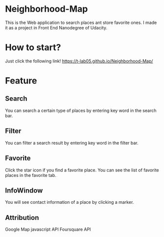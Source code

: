 # Neighborhood-Map
This is the Web application to search places ant store favorite ones.
I made it as a project in Front End Nanodegree of Udacity.

# How to start?
Just click the following link!
https://t-lab05.github.io/Neighborhood-Map/

# Feature
## Search
  You can search a certain type of places by entering key word in the search bar. 
  
## Filter
  You can filter a search result by entering key word in the filter bar.
  
## Favorite
  Click the star icon if you find a favorite place. You can see the list of favorite places in the favorite tab.

## InfoWindow
  You will see contact information of a place by clicking a marker. 

## Attribution
Google Map javascript API
Foursquare API
